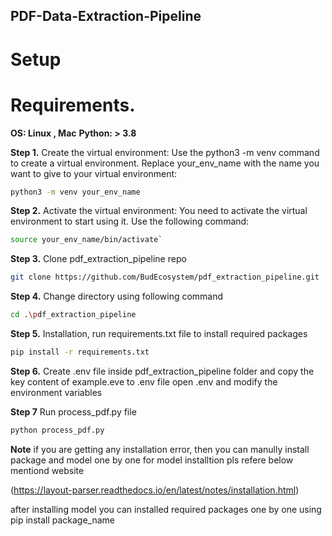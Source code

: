 ## PDF-Data-Extraction-Pipeline

# Setup

# Requirements.
**OS: Linux , Mac**
**Python: > 3.8**

**Step 1.**
Create the virtual environment: Use the python3 -m venv command to create a virtual environment. Replace your_env_name with the name you want to give to your virtual environment:
```bash
python3 -m venv your_env_name
```

**Step 2.**
Activate the virtual environment: You need to activate the virtual environment to start using it. Use the following command:

```bash
source your_env_name/bin/activate`
```

**Step 3.**
Clone pdf_extraction_pipeline repo

```bash
git clone https://github.com/BudEcosystem/pdf_extraction_pipeline.git
```

**Step 4.**
Change directory using following command

```bash 
cd .\pdf_extraction_pipeline
```

**Step 5.**
Installation, run requirements.txt file to install required packages

``` bash
pip install -r requirements.txt
```

**Step 6.**
Create .env file inside pdf_extraction_pipeline folder and copy the key content of example.eve to .env file
open .env and modify the environment variables 

**Step 7**
Run process_pdf.py file

```bash 
python process_pdf.py
```


**Note** 
if you are getting any installation error, then you can manully install package and model one by one
for model installtion pls refere below mentiond website

(https://layout-parser.readthedocs.io/en/latest/notes/installation.html)

after installing model you can installed required packages one by one using pip install package_name
